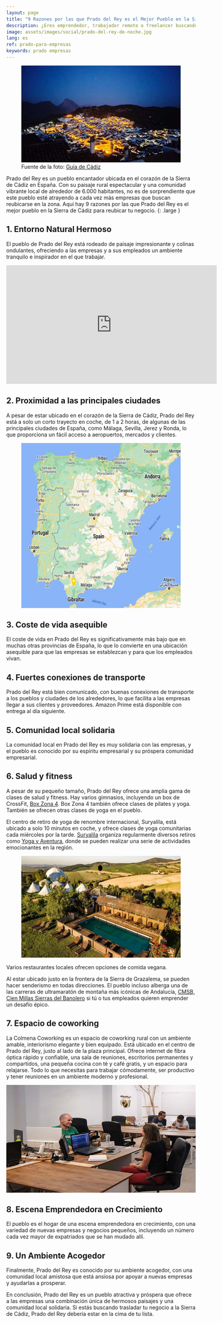 ```yaml
---
layout: page
title: "9 Razones por las que Prado del Rey es el Mejor Pueblo en la Sierra de Cádiz para Ubicar tu Pequeña Empresa"
description: ¿Eres emprendedor, trabajador remoto o freelancer buscando el pueblo español ideal para reubicarte? Aquí hay diez razones para considerar Prado del Rey en la Sierra de Cádiz.
image: assets/images/social/prado-del-rey-de-noche.jpg
lang: es
ref: prado-para-empresas
keywords: prado empresas
---
```


<figure>
  <img
    src="/assets/images/prado-del-rey-de-noche.jpg"
    srcset="/assets/images/prado-del-rey-de-noche@2x.jpg 2x"
    alt="El pueblo blanco bonito, Prado del Rey, de noche"
    height="257"
    width="568"
    loading="lazy"
  />
  <figcaption>Fuente de la foto: <a href="https://www.guiadecadiz.com/es/localidades/prado-del-rey">Guía de Cádiz</a></figcaption>
</figure>

Prado del Rey es un pueblo encantador ubicada en el corazón de la Sierra de Cádiz en España. Con su paisaje rural espectacular y una comunidad vibrante local de alrededor de 6.000 habitantes, no es de sorprendiente que este pueblo esté atrayendo a cada vez más empresas que buscan reubicarse en la zona. Aquí hay 9 razones por las que Prado del Rey es el mejor pueblo en la Sierra de Cádiz para reubicar tu negocio.
{: .large }

<!--more-->

## 1. Entorno Natural Hermoso

El pueblo de Prado del Rey está rodeado de paisaje impresionante y colinas ondulantes, ofreciendo a las empresas y a sus empleados un ambiente tranquilo e inspirador en el que trabajar.

<iframe class="responsive-iframe" width="560" height="315" src="https://www.youtube-nocookie.com/embed/SnVUbRg9Hek" title="YouTube video player" frameborder="0" allow="accelerometer; autoplay; clipboard-write; encrypted-media; gyroscope; picture-in-picture; web-share" allowfullscreen></iframe>

## 2. Proximidad a las principales ciudades

A pesar de estar ubicado en el corazón de la Sierra de Cádiz, Prado del Rey está a solo un corto trayecto en coche, de 1 a 2 horas, de algunas de las principales ciudades de España, como Málaga, Sevilla, Jerez y Ronda, lo que proporciona un fácil acceso a aeropuertos, mercados y clientes.

<figure>
  <img
    src="/assets/images/mapa-espana-prado-del-rey.jpg"
    srcset="/assets/images/mapa-espana-prado-del-rey@2x.jpg 2x"
    alt="Un mapa con la ubicación de Prado del Rey"
    height="438"
    width="568"
    loading="lazy"
  />
</figure>

## 3. Coste de vida asequible

El coste de vida en Prado del Rey es significativamente más bajo que en muchas otras provincias de España, lo que lo convierte en una ubicación asequible para que las empresas se establezcan y para que los empleados vivan.

## 4. Fuertes conexiones de transporte

Prado del Rey está bien comunicado, con buenas conexiones de transporte a los pueblos y ciudades de los alrededores, lo que facilita a las empresas llegar a sus clientes y proveedores. Amazon Prime está disponible con entrega al día siguiente.

## 5. Comunidad local solidaria

La comunidad local en Prado del Rey es muy solidaria con las empresas, y el pueblo es conocido por su espíritu empresarial y su próspera comunidad empresarial.

## 6. Salud y fitness

A pesar de su pequeño tamaño, Prado del Rey ofrece una amplia gama de clases de salud y fitness. Hay varios gimnasios, incluyendo un box de CrossFit, [Box Zona 4](https://www.instagram.com/boxzona4/). Box Zona 4 también ofrece clases de pilates y yoga. También se ofrecen otras clases de yoga en el pueblo.

El centro de retiro de yoga de renombre internacional, Suryalila, está ubicado a solo 10 minutos en coche, y ofrece clases de yoga comunitarias cada miércoles por la tarde. [Suryalila](https://www.suryalila.com/) organiza regularmente diversos retiros como [Yoga y Aventura](https://adventureandyoga.com/yoga-and-adventure-retreats), donde se pueden realizar una serie de actividades emocionantes en la región.

<figure>
  <img
    src="/assets/images/suryalila-yoga-retreat-center.jpg"
    srcset="/assets/images/suryalila-yoga-retreat-center@2x.jpg 2x"
    alt="Centro de retiro de yoga Suryalila"
    height="270"
    width="568"
    loading="lazy"
  />
</figure>

Varios restaurantes locales ofrecen opciones de comida vegana.

Al estar ubicado justo en la frontera de la Sierra de Grazalema, se pueden hacer senderismo en todas direcciones. El pueblo incluso alberga una de las carreras de ultramaratón de montaña más icónicas de Andalucía, [CMSB, Cien Millas Sierras del Banolero](https://www.clubtriton.org/cienmillassb/) si tú o tus empleados quieren emprender un desafío épico.

## 7. Espacio de coworking

La Colmena Coworking es un espacio de coworking rural con un ambiente amable, interiorismo elegante y bien equipado. Está ubicado en el centro de Prado del Rey, justo al lado de la plaza principal. Ofrece internet de fibra óptica rápido y confiable, una sala de reuniones, escritorios permanentes y compartidos, una pequeña cocina con té y café gratis, y un espacio para relajarse. Todo lo que necesitas para trabajar cómodamente, ser productivo y tener reuniones en un ambiente moderno y profesional.

<img
  src="/assets/images/espacio-principal-b.jpg"
  srcset="/assets/images/espacio-principal-b@2x.jpg 2x"
  alt="La zona de coworking principal"
  height="286"
  width="568"
  loading="lazy"
/>

## 8. Escena Emprendedora en Crecimiento

El pueblo es el hogar de una escena emprendedora en crecimiento, con una variedad de nuevas empresas y negocios pequeños, incluyendo un número cada vez mayor de expatriados que se han mudado allí.

## 9. Un Ambiente Acogedor

Finalmente, Prado del Rey es conocido por su ambiente acogedor, con una comunidad local amistosa que está ansiosa por apoyar a nuevas empresas y ayudarlas a prosperar.

En conclusión, Prado del Rey es un pueblo atractiva y próspera que ofrece a las empresas una combinación única de hermosos paisajes y una comunidad local solidaria. Si estás buscando trasladar tu negocio a la Sierra de Cádiz, Prado del Rey debería estar en la cima de tu lista.
